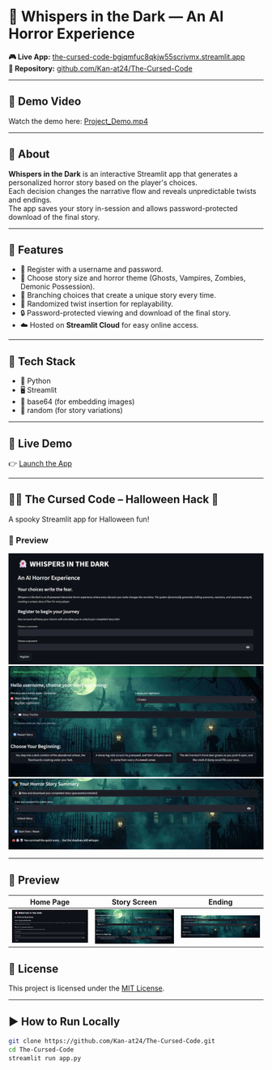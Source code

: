 # 👻 Whispers in the Dark — An AI Horror Experience

**🎮 Live App:** [the-cursed-code-bgiqmfuc8qkjw55scrivmx.streamlit.app](https://the-cursed-code-bgiqmfuc8qkjw55scrivmx.streamlit.app/)  
**💾 Repository:** [github.com/Kan-at24/The-Cursed-Code](https://github.com/Kan-at24/The-Cursed-Code)

---

## 🎥 Demo Video
Watch the demo here: [Project_Demo.mp4](https://drive.google.com/file/d/1AoAnyMREKShq-lIPclO-ttkWZgyRhUUg/view?usp=drive_link)

---

## 🔮 About
**Whispers in the Dark** is an interactive Streamlit app that generates a personalized horror story based on the player's choices.  
Each decision changes the narrative flow and reveals unpredictable twists and endings.  
The app saves your story in-session and allows password-protected download of the final story.

---

## 🧠 Features
- 🧾 Register with a username and password.  
- 🧩 Choose story size and horror theme (Ghosts, Vampires, Zombies, Demonic Possession).  
- 🔀 Branching choices that create a unique story every time.  
- 🎲 Randomized twist insertion for replayability.  
- 🔒 Password-protected viewing and download of the final story.  
- ☁️ Hosted on **Streamlit Cloud** for easy online access.  

---

## 🧰 Tech Stack
- 🐍 Python  
- 🖥️ Streamlit  
- 🧱 base64 (for embedding images)  
- 🎲 random (for story variations)  

---

## 🚀 Live Demo
👉 [Launch the App](https://the-cursed-code-bgiqmfuc8qkjw55scrivmx.streamlit.app/)

---

## 🧟‍♂️ The Cursed Code – Halloween Hack 🎃
A spooky Streamlit app for Halloween fun!

### 👀 Preview
![Home Page](main_screen.png)  
![Game Screen](stroy_generator.png)  
![Result Screen](final.png)

---
## 👀 Preview
| Home Page | Story Screen | Ending |
|------------|--------------|--------|
| ![Home Page](main_screen.png) | ![Story Generator](stroy_generator.png) | ![Final Screen](final.png) |


## 📜 License
This project is licensed under the [MIT License](./LICENSE).

---

## ▶️ How to Run Locally

```bash
git clone https://github.com/Kan-at24/The-Cursed-Code.git
cd The-Cursed-Code
streamlit run app.py

